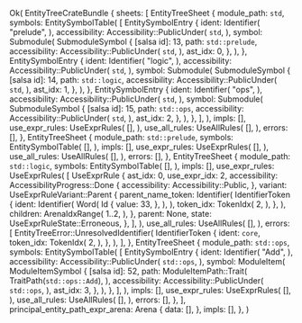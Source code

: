 Ok(
    EntityTreeCrateBundle {
        sheets: [
            EntityTreeSheet {
                module_path: `std`,
                symbols: EntitySymbolTable(
                    [
                        EntitySymbolEntry {
                            ident: Identifier(
                                "prelude",
                            ),
                            accessibility: Accessibility::PublicUnder(
                                `std`,
                            ),
                            symbol: Submodule(
                                SubmoduleSymbol {
                                    [salsa id]: 13,
                                    path: `std::prelude`,
                                    accessibility: Accessibility::PublicUnder(
                                        `std`,
                                    ),
                                    ast_idx: 0,
                                },
                            ),
                        },
                        EntitySymbolEntry {
                            ident: Identifier(
                                "logic",
                            ),
                            accessibility: Accessibility::PublicUnder(
                                `std`,
                            ),
                            symbol: Submodule(
                                SubmoduleSymbol {
                                    [salsa id]: 14,
                                    path: `std::logic`,
                                    accessibility: Accessibility::PublicUnder(
                                        `std`,
                                    ),
                                    ast_idx: 1,
                                },
                            ),
                        },
                        EntitySymbolEntry {
                            ident: Identifier(
                                "ops",
                            ),
                            accessibility: Accessibility::PublicUnder(
                                `std`,
                            ),
                            symbol: Submodule(
                                SubmoduleSymbol {
                                    [salsa id]: 15,
                                    path: `std::ops`,
                                    accessibility: Accessibility::PublicUnder(
                                        `std`,
                                    ),
                                    ast_idx: 2,
                                },
                            ),
                        },
                    ],
                ),
                impls: [],
                use_expr_rules: UseExprRules(
                    [],
                ),
                use_all_rules: UseAllRules(
                    [],
                ),
                errors: [],
            },
            EntityTreeSheet {
                module_path: `std::prelude`,
                symbols: EntitySymbolTable(
                    [],
                ),
                impls: [],
                use_expr_rules: UseExprRules(
                    [],
                ),
                use_all_rules: UseAllRules(
                    [],
                ),
                errors: [],
            },
            EntityTreeSheet {
                module_path: `std::logic`,
                symbols: EntitySymbolTable(
                    [],
                ),
                impls: [],
                use_expr_rules: UseExprRules(
                    [
                        UseExprRule {
                            ast_idx: 0,
                            use_expr_idx: 2,
                            accessibility: AccessibilityProgress::Done {
                                accessibility: Accessibility::Public,
                            },
                            variant: UseExprRuleVariant::Parent {
                                parent_name_token: Identifier(
                                    IdentifierToken {
                                        ident: Identifier(
                                            Word(
                                                Id {
                                                    value: 33,
                                                },
                                            ),
                                        ),
                                        token_idx: TokenIdx(
                                            2,
                                        ),
                                    },
                                ),
                                children: ArenaIdxRange(
                                    1..2,
                                ),
                            },
                            parent: None,
                            state: UseExprRuleState::Erroneous,
                        },
                    ],
                ),
                use_all_rules: UseAllRules(
                    [],
                ),
                errors: [
                    EntityTreeError::UnresolvedIdentifier(
                        IdentifierToken {
                            ident: `core`,
                            token_idx: TokenIdx(
                                2,
                            ),
                        },
                    ),
                ],
            },
            EntityTreeSheet {
                module_path: `std::ops`,
                symbols: EntitySymbolTable(
                    [
                        EntitySymbolEntry {
                            ident: Identifier(
                                "Add",
                            ),
                            accessibility: Accessibility::PublicUnder(
                                `std::ops`,
                            ),
                            symbol: ModuleItem(
                                ModuleItemSymbol {
                                    [salsa id]: 52,
                                    path: ModuleItemPath::Trait(
                                        TraitPath(`std::ops::Add`),
                                    ),
                                    accessibility: Accessibility::PublicUnder(
                                        `std::ops`,
                                    ),
                                    ast_idx: 3,
                                },
                            ),
                        },
                    ],
                ),
                impls: [],
                use_expr_rules: UseExprRules(
                    [],
                ),
                use_all_rules: UseAllRules(
                    [],
                ),
                errors: [],
            },
        ],
        principal_entity_path_expr_arena: Arena {
            data: [],
        },
        impls: [],
    },
)